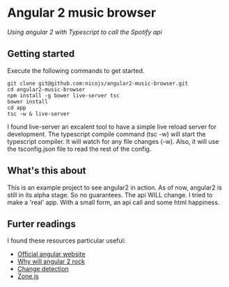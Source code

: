 Angular 2 music browser
=======================
*Using angular 2 with Typescript to call the Spotify api*

Getting started
----
Execute the following commands to get started.
```
git clone git@github.com:nicojs/angular2-music-browser.git
cd angular2-music-browser
npm install -g bower live-server tsc
bower install
cd app
tsc -w & live-server
```
I found live-server an excalent tool to have a simple live reload server for development.
The typescript compile command (tsc -w) will start the typescript compiler. It will watch for any file changes (-w). Also, it will use the tsconfig.json file to read the rest of the config. 

What's this about
----
This is an example project to see angular2 in action. As of now, angular2 is still in its alpha stage. So no guarantees. The api WILL change.
I tried to make a 'real' app. With a small form, an api call and some html happiness.


Furter readings
----
I found these resources particular useful:
* [Official angular website](http://angular.io)
* [Why will angular 2 rock](http://angular-tips.com/blog/2015/06/why-will-angular-2-rock/)
* [Change detection](http://victorsavkin.com/post/110170125256/change-detection-in-angular-2)
* [Zone.js](https://github.com/btford/zone.js/)
